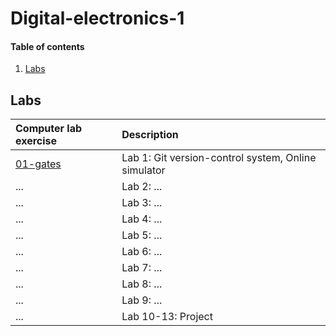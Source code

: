 # Digital-electronics-1

#### Table of contents

1. [Labs](#Labs)

## Labs

| **Computer lab exercise** | **Description** |
| :-- | :-- |
| [01-gates](/01-gates) | Lab 1: Git version-control system, Online simulator |
| ... | Lab 2: ... |
| ... | Lab 3: ... |
| ... | Lab 4: ... |
| ... | Lab 5: ... |
| ... | Lab 6: ... |
| ... | Lab 7: ... |
| ... | Lab 8: ... |
| ... | Lab 9: ... |
| ... | Lab 10-13: Project |
